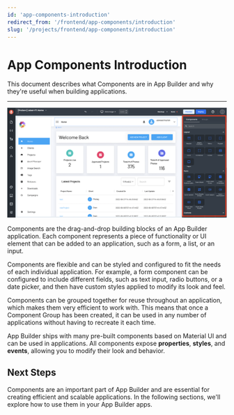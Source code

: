 ```yaml
---
id: 'app-components-introduction'
redirect_from: '/frontend/app-components/introduction'
slug: '/projects/frontend/app-components/introduction'
---
```


# App Components Introduction

This document describes what Components are in App Builder and why they're useful when building applications.

---

![App Editor components library](./_images/ab-editor-components-drawer-1.png)

Components are the drag-and-drop building blocks of an App Builder application. Each component represents a piece of functionality or UI element that can be added to an application, such as a form, a list, or an input.

Components are flexible and can be styled and configured to fit the needs of each individual application. For example, a form component can be configured to include different fields, such as text input, radio buttons, or a date picker, and then have custom styles applied to modify its look and feel.

Components can be grouped together for reuse throughout an application, which makes them very efficient to work with. This means that once a Component Group has been created, it can be used in any number of applications without having to recreate it each time.

App Builder ships with many pre-built components based on Material UI and can be used in applications. All components expose **properties**, **styles**, and **events**, allowing you to modify their look and behavior.

## Next Steps

Components are an important part of App Builder and are essential for creating efficient and scalable applications. In the following sections, we'll explore how to use them in your App Builder apps.
